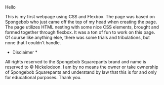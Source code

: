 Hello 

This is my first webpage using CSS and Flexbox. The page was based on Spongebob who just came off the top
of my head when creating the page. The page utilizes HTML nesting with some nice CSS elements, brought and formed together through flexbox.
It was a ton of fun to work on this page. Of course like anything else, there was some trials and tribulations, but none that I couldn't handle. 

* Disclaimer *

All rights reserved to the Spongebob Squarepants brand and name is reserved to © Nickelodeon. I am by no means the owner or take ownership of Spongebob Squarepants and understand by law that this is for and only for educational purposes. Thank you.    